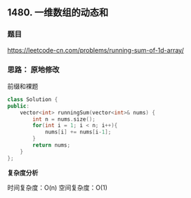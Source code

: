 ## 1480. 一维数组的动态和

### 题目

https://leetcode-cn.com/problems/running-sum-of-1d-array/

### 思路： 原地修改

前缀和裸题

```C++
class Solution {
public:
    vector<int> runningSum(vector<int>& nums) {
        int n = nums.size();
        for(int i = 1; i < n; i++){
            nums[i] += nums[i-1];
        }
        return nums;
    }
};
```

**复杂度分析**

时间复杂度：O(n)
空间复杂度：O(1)